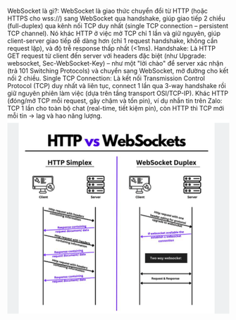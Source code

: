 WebSocket là gì?: WebSocket là giao thức chuyển đổi từ HTTP (hoặc HTTPS cho wss://) sang WebSocket qua handshake, giúp giao tiếp 2 chiều (full-duplex) qua kênh nối TCP duy nhất (single TCP connection – persistent TCP channel). Nó khác HTTP ở việc mở TCP chỉ 1 lần và giữ nguyên, giúp client-server giao tiếp dễ dàng hơn (chỉ 1 request handshake, không cần request lặp), và độ trễ response thấp nhất (<1ms).
Handshake: Là HTTP GET request từ client đến server với headers đặc biệt (như Upgrade: websocket, Sec-WebSocket-Key) – như một "lời chào" để server xác nhận (trả 101 Switching Protocols) và chuyển sang WebSocket, mở đường cho kết nối 2 chiều.
Single TCP Connection: Là kết nối Transmission Control Protocol (TCP) duy nhất và liên tục, connect 1 lần qua 3-way handshake rồi giữ nguyên phiên làm việc (dựa trên tầng transport OSI/TCP-IP). Khác HTTP (đóng/mở TCP mỗi request, gây chậm và tốn pin), ví dụ nhắn tin trên Zalo: TCP 1 lần cho toàn bộ chat (real-time, tiết kiệm pin), còn HTTP thì TCP mới mỗi tin → lag và hao năng lượng.
![Sơ đồ Handshake](images/Screenshot%202025-10-03%20at%2014.31.17.png)
